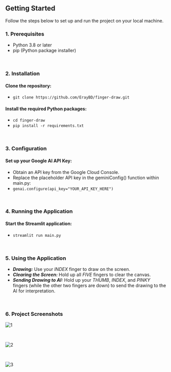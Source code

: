 ## Getting Started

Follow the steps below to set up and run the project on your local machine.

### 1. Prerequisites
- Python 3.8 or later
- pip (Python package installer)

<br>

### 2. Installation
#### Clone the repository:
- ``` git clone https://github.com/ErayBD/finger-draw.git ```
   
#### Install the required Python packages:
- ``` cd finger-draw ```
- ``` pip install -r requirements.txt ```

<br>

### 3. Configuration
#### Set up your Google AI API Key:
- Obtain an API key from the Google Cloud Console.
- Replace the placeholder API key in the geminiConfig() function within main.py:
- ``` genai.configure(api_key="YOUR_API_KEY_HERE") ```

<br>

### 4. Running the Application
#### Start the Streamlit application:
- ``` streamlit run main.py ```

<br>

### 5. Using the Application
- ***Drawing:*** Use your *INDEX* finger to draw on the screen.
- ***Clearing the Screen:*** Hold up all *FIVE* fingers to clear the canvas.
- ***Sending Drawing to AI:*** Hold up your *THUMB*, *INDEX*, and *PINKY* fingers (while the other two fingers are down) to send the drawing to the AI for interpretation.

<br>

### 6. Project Screenshots
![1](https://github.com/user-attachments/assets/8b229d83-b98d-4eb6-a16b-ebe88715c72d)

<br>

![2](https://github.com/user-attachments/assets/08ca89ba-97e3-4d8c-bde0-cc332b599950)

<br>

![3](https://github.com/user-attachments/assets/a3fb5184-77de-4232-94f0-abf31b8391c2)

